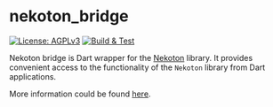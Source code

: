 # nekoton_bridge

[![License: AGPLv3][license_badge]][license_link]
[![Build & Test](https://github.com/broxus/nekoton_bridge/actions/workflows/build.yml/badge.svg)](https://github.com/broxus/nekoton_bridge/actions/workflows/build.yml)

Nekoton bridge is Dart wrapper for the [Nekoton](https://github.com/broxus/nekoton) library. It provides convenient access to the functionality of the `Nekoton` library from Dart applications.

More information could be found [here](https://github.com/broxus/nekoton_bridge).

[license_badge]: https://img.shields.io/badge/license-AGPLv3-blue.svg
[license_link]: https://opensource.org/license/agpl-v3/

